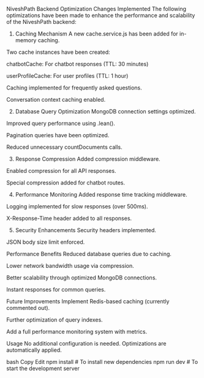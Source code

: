 NiveshPath Backend Optimization
Changes Implemented
The following optimizations have been made to enhance the performance and scalability of the NiveshPath backend:

1. Caching Mechanism
A new cache.service.js has been added for in-memory caching.

Two cache instances have been created:

chatbotCache: For chatbot responses (TTL: 30 minutes)

userProfileCache: For user profiles (TTL: 1 hour)

Caching implemented for frequently asked questions.

Conversation context caching enabled.

2. Database Query Optimization
MongoDB connection settings optimized.

Improved query performance using .lean().

Pagination queries have been optimized.

Reduced unnecessary countDocuments calls.

3. Response Compression
Added compression middleware.

Enabled compression for all API responses.

Special compression added for chatbot routes.

4. Performance Monitoring
Added response time tracking middleware.

Logging implemented for slow responses (over 500ms).

X-Response-Time header added to all responses.

5. Security Enhancements
Security headers implemented.

JSON body size limit enforced.

Performance Benefits
Reduced database queries due to caching.

Lower network bandwidth usage via compression.

Better scalability through optimized MongoDB connections.

Instant responses for common queries.

Future Improvements
Implement Redis-based caching (currently commented out).

Further optimization of query indexes.

Add a full performance monitoring system with metrics.

Usage
No additional configuration is needed. Optimizations are automatically applied.

bash
Copy
Edit
npm install   # To install new dependencies
npm run dev   # To start the development server